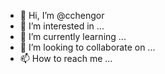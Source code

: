 - 👋 Hi, I’m @cchengor
- 👀 I’m interested in ...
- 🌱 I’m currently learning ...
- 💞️ I’m looking to collaborate on ...
- 📫 How to reach me ...

<!---
cchengor/cchengor is a ✨ special ✨ repository because its `README.md` (this file) appears on your GitHub profile.
You can click the Preview link to take a look at your changes.
--->
